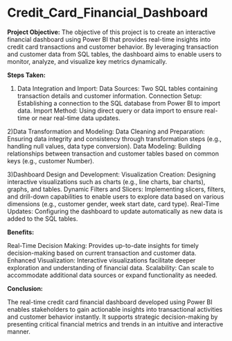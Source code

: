 # Credit_Card_Financial_Dashboard

**Project Objective:**
The objective of this project is to create an interactive financial dashboard using Power BI that provides real-time insights into credit card transactions and customer behavior. By leveraging transaction and customer data from SQL tables, the dashboard aims to enable users to monitor, analyze, and visualize key metrics dynamically.

**Steps Taken:**

1) Data Integration and Import:
    Data Sources: Two SQL tables containing transaction details and customer information.
    Connection Setup: Establishing a connection to the SQL database from Power BI to import data.
    Import Method: Using direct query or data import to ensure real-time or near real-time data updates.
   
2)Data Transformation and Modeling:
   Data Cleaning and Preparation: Ensuring data integrity and consistency through transformation steps (e.g., handling null values, data type conversion).
   Data Modeling: Building relationships between transaction and customer tables based on common keys (e.g., customer Number).
   
3)Dashboard Design and Development:
   Visualization Creation: Designing interactive visualizations such as charts (e.g., line charts, bar charts), graphs, and tables.
   Dynamic Filters and Slicers: Implementing slicers, filters, and drill-down capabilities to enable users to explore data based on various dimensions (e.g., 
                                customer gender, week start date, card type).
   Real-Time Updates: Configuring the dashboard to update automatically as new data is added to the SQL tables.
   
**Benefits:**

Real-Time Decision Making: Provides up-to-date insights for timely decision-making based on current transaction and customer data.
Enhanced Visualization: Interactive visualizations facilitate deeper exploration and understanding of financial data.
Scalability: Can scale to accommodate additional data sources or expand functionality as needed.

**Conclusion:**

The real-time credit card financial dashboard developed using Power BI enables stakeholders to gain actionable insights into transactional activities and customer behavior instantly. It supports strategic decision-making by presenting critical financial metrics and trends in an intuitive and interactive manner.

